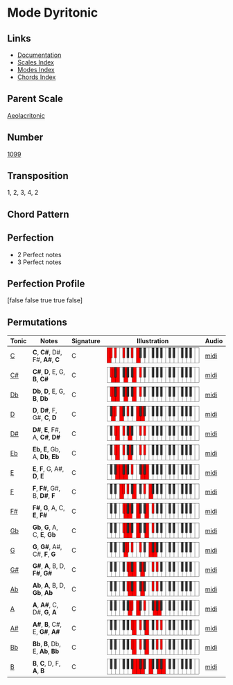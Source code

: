 # Mode Dyritonic

## Links

- [Documentation](README.md)
- [Scales Index](Scales.md)
- [Modes Index](Modes.md)
- [Chords Index](Chords.md)

## Parent Scale

[Aeolacritonic](ScaleAeolacritonic.md)

## Number

[1099](https://ianring.com/musictheory/scales/1099)

## Transposition

1, 2, 3, 4, 2

## Chord Pattern



## Perfection

- 2 Perfect notes
- 3 Perfect notes

## Perfection Profile

[false false true true false]

## Permutations

| Tonic | Notes | Signature | Illustration | Audio |
|-------|-------|-----------|--------------|-------|
| [C](ModeCNaturalDyritonic.md) | **C**, **C#**, D#, F#, **A#**, **C** | C | ![CNaturalDyritonic](ModeCNaturalDyritonic.png) | [midi](https://github.com/edipermadi/music/blob/main/docs/ModeCNaturalDyritonic.mid?raw=true) |
| [C#](ModeCSharpDyritonic.md) | **C#**, **D**, E, G, **B**, **C#** | C | ![CSharpDyritonic](ModeCSharpDyritonic.png) | [midi](https://github.com/edipermadi/music/blob/main/docs/ModeCSharpDyritonic.mid?raw=true) |
| [Db](ModeDFlatDyritonic.md) | **Db**, **D**, E, G, **B**, **Db** | C | ![DFlatDyritonic](ModeDFlatDyritonic.png) | [midi](https://github.com/edipermadi/music/blob/main/docs/ModeDFlatDyritonic.mid?raw=true) |
| [D](ModeDNaturalDyritonic.md) | **D**, **D#**, F, G#, **C**, **D** | C | ![DNaturalDyritonic](ModeDNaturalDyritonic.png) | [midi](https://github.com/edipermadi/music/blob/main/docs/ModeDNaturalDyritonic.mid?raw=true) |
| [D#](ModeDSharpDyritonic.md) | **D#**, **E**, F#, A, **C#**, **D#** | C | ![DSharpDyritonic](ModeDSharpDyritonic.png) | [midi](https://github.com/edipermadi/music/blob/main/docs/ModeDSharpDyritonic.mid?raw=true) |
| [Eb](ModeEFlatDyritonic.md) | **Eb**, **E**, Gb, A, **Db**, **Eb** | C | ![EFlatDyritonic](ModeEFlatDyritonic.png) | [midi](https://github.com/edipermadi/music/blob/main/docs/ModeEFlatDyritonic.mid?raw=true) |
| [E](ModeENaturalDyritonic.md) | **E**, **F**, G, A#, **D**, **E** | C | ![ENaturalDyritonic](ModeENaturalDyritonic.png) | [midi](https://github.com/edipermadi/music/blob/main/docs/ModeENaturalDyritonic.mid?raw=true) |
| [F](ModeFNaturalDyritonic.md) | **F**, **F#**, G#, B, **D#**, **F** | C | ![FNaturalDyritonic](ModeFNaturalDyritonic.png) | [midi](https://github.com/edipermadi/music/blob/main/docs/ModeFNaturalDyritonic.mid?raw=true) |
| [F#](ModeFSharpDyritonic.md) | **F#**, **G**, A, C, **E**, **F#** | C | ![FSharpDyritonic](ModeFSharpDyritonic.png) | [midi](https://github.com/edipermadi/music/blob/main/docs/ModeFSharpDyritonic.mid?raw=true) |
| [Gb](ModeGFlatDyritonic.md) | **Gb**, **G**, A, C, **E**, **Gb** | C | ![GFlatDyritonic](ModeGFlatDyritonic.png) | [midi](https://github.com/edipermadi/music/blob/main/docs/ModeGFlatDyritonic.mid?raw=true) |
| [G](ModeGNaturalDyritonic.md) | **G**, **G#**, A#, C#, **F**, **G** | C | ![GNaturalDyritonic](ModeGNaturalDyritonic.png) | [midi](https://github.com/edipermadi/music/blob/main/docs/ModeGNaturalDyritonic.mid?raw=true) |
| [G#](ModeGSharpDyritonic.md) | **G#**, **A**, B, D, **F#**, **G#** | C | ![GSharpDyritonic](ModeGSharpDyritonic.png) | [midi](https://github.com/edipermadi/music/blob/main/docs/ModeGSharpDyritonic.mid?raw=true) |
| [Ab](ModeAFlatDyritonic.md) | **Ab**, **A**, B, D, **Gb**, **Ab** | C | ![AFlatDyritonic](ModeAFlatDyritonic.png) | [midi](https://github.com/edipermadi/music/blob/main/docs/ModeAFlatDyritonic.mid?raw=true) |
| [A](ModeANaturalDyritonic.md) | **A**, **A#**, C, D#, **G**, **A** | C | ![ANaturalDyritonic](ModeANaturalDyritonic.png) | [midi](https://github.com/edipermadi/music/blob/main/docs/ModeANaturalDyritonic.mid?raw=true) |
| [A#](ModeASharpDyritonic.md) | **A#**, **B**, C#, E, **G#**, **A#** | C | ![ASharpDyritonic](ModeASharpDyritonic.png) | [midi](https://github.com/edipermadi/music/blob/main/docs/ModeASharpDyritonic.mid?raw=true) |
| [Bb](ModeBFlatDyritonic.md) | **Bb**, **B**, Db, E, **Ab**, **Bb** | C | ![BFlatDyritonic](ModeBFlatDyritonic.png) | [midi](https://github.com/edipermadi/music/blob/main/docs/ModeBFlatDyritonic.mid?raw=true) |
| [B](ModeBNaturalDyritonic.md) | **B**, **C**, D, F, **A**, **B** | C | ![BNaturalDyritonic](ModeBNaturalDyritonic.png) | [midi](https://github.com/edipermadi/music/blob/main/docs/ModeBNaturalDyritonic.mid?raw=true) |
